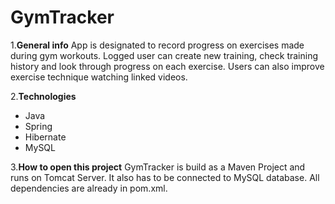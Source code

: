 # GymTracker

1.**General info**
App is designated to record progress on exercises made during gym workouts. Logged user can create new training, check training history and look through progress on each exercise. Users can also improve exercise technique watching linked videos.

2.**Technologies**
 - Java
 - Spring
 - Hibernate
 - MySQL

3.**How to open this project**
GymTracker is build as a Maven Project and runs on Tomcat Server. It also has to be connected to MySQL database. All dependencies are already in pom.xml.
